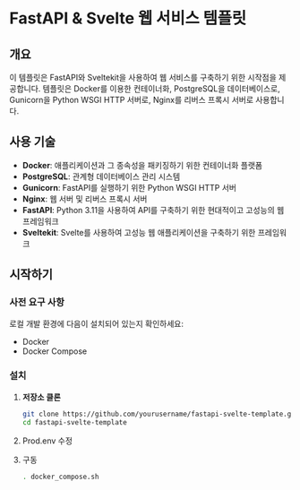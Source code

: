 # FastAPI & Svelte 웹 서비스 템플릿

## 개요

이 템플릿은 FastAPI와 Sveltekit을 사용하여 웹 서비스를 구축하기 위한 시작점을 제공합니다. 템플릿은 Docker를 이용한 컨테이너화, PostgreSQL을 데이터베이스로, Gunicorn을 Python WSGI HTTP 서버로, Nginx를 리버스 프록시 서버로 사용합니다.

## 사용 기술

- **Docker**: 애플리케이션과 그 종속성을 패키징하기 위한 컨테이너화 플랫폼
- **PostgreSQL**: 관계형 데이터베이스 관리 시스템
- **Gunicorn**: FastAPI를 실행하기 위한 Python WSGI HTTP 서버
- **Nginx**: 웹 서버 및 리버스 프록시 서버
- **FastAPI**: Python 3.11을 사용하여 API를 구축하기 위한 현대적이고 고성능의 웹 프레임워크
- **Sveltekit**: Svelte를 사용하여 고성능 웹 애플리케이션을 구축하기 위한 프레임워크

## 시작하기

### 사전 요구 사항

로컬 개발 환경에 다음이 설치되어 있는지 확인하세요:

- Docker
- Docker Compose

### 설치

1. **저장소 클론**

   ```sh
   git clone https://github.com/yourusername/fastapi-svelte-template.git
   cd fastapi-svelte-template

2. Prod.env 수정

3. 구동
    ```sh
    . docker_compose.sh
    ```

